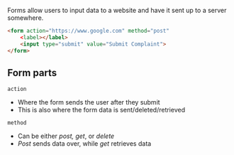 Forms allow users to input data to a website and have it sent up to a server somewhere. 

```html
<form action="https://www.google.com" method="post"
	<label></label>
	<input type="submit" value="Submit Complaint">
</form>
```

## Form parts

`action`
- Where the form sends the user after they submit
- This is also where the form data is sent/deleted/retrieved

`method`
- Can be either *post, get*, or *delete*
- *Post* sends data over, while *get* retrieves data